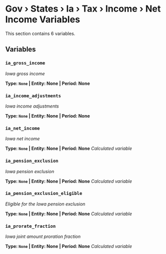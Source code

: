 # Gov › States › Ia › Tax › Income › Net Income Variables

This section contains 6 variables.

## Variables

### `ia_gross_income`
*Iowa gross income*

**Type: `None` | Entity: None | Period: None**

### `ia_income_adjustments`
*Iowa income adjustments*

**Type: `None` | Entity: None | Period: None**

### `ia_net_income`
*Iowa net income*

**Type: `None` | Entity: None | Period: None**
*Calculated variable*

### `ia_pension_exclusion`
*Iowa pension exclusion*

**Type: `None` | Entity: None | Period: None**
*Calculated variable*

### `ia_pension_exclusion_eligible`
*Eligible for the Iowa pension exclusion*

**Type: `None` | Entity: None | Period: None**
*Calculated variable*

### `ia_prorate_fraction`
*Iowa joint amount proration fraction*

**Type: `None` | Entity: None | Period: None**
*Calculated variable*
